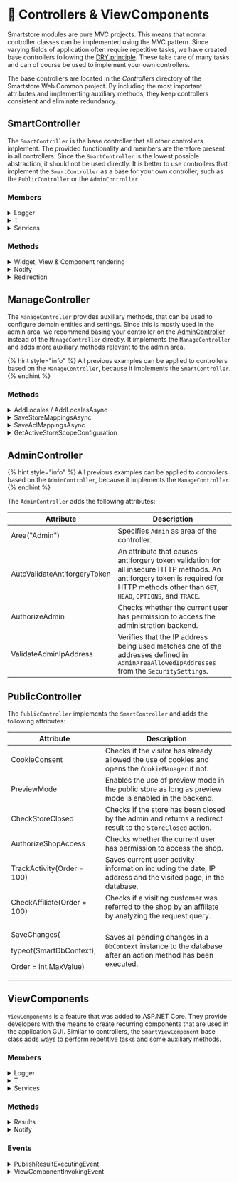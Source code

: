 # 🐥 Controllers & ViewComponents

Smartstore modules are pure MVC projects. This means that normal controller classes can be implemented using the MVC pattern. Since varying fields of application often require repetitive tasks, we have created base controllers following the [DRY principle](https://en.wikipedia.org/wiki/Don't\_repeat\_yourself). These take care of many tasks and can of course be used to implement your own controllers.

The base controllers are located in the _Controllers_ directory of the Smartstore.Web.Common project. By including the most important attributes and implementing auxiliary methods, they keep controllers consistent and eliminate redundancy.

## SmartController

The `SmartController` is the base controller that all other controllers implement. The provided functionality and members are therefore present in all controllers. Since the `SmartController` is the lowest possible abstraction, it should not be used directly. It is better to use controllers that implement the `SmartController` as a base for your own controller, such as the `PublicController` or the `AdminController`.

### Members

<details>

<summary>Logger</summary>

Can be used to log errors or information.

```csharp
Logger.Error(ex);
```

For more information, see [Logging](../../framework/platform/logging.md).

</details>

<details>

<summary>T</summary>

Provides the `Localizer` using the `T` shortcut that can be used to access localized resources.

```csharp
T("Admin.Common.OK")
```

For more information, see [Localization](../../framework/content/localization.md).

</details>

<details>

<summary>Services</summary>

Provides the `ICommonServices` service collection using the `Services` shortcut.

```csharp
var customer = Services.WorkContext.CurrentCustomer;
```

For more information, see [ICommonServices](https://github.com/smartstore/Smartstore/blob/main/src/Smartstore.Core/Platform/Common/ICommonServices.cs).

</details>

### Methods

<details>

<summary>Widget, View &#x26; Component rendering</summary>

The following methods can be used to invoke a view and return its HTML result content as a string. This can be useful when content needs to be returned by AJAX requests.

* `InvokeViewAsync`
* `InvokePartialViewAsync`
* `InvokeComponentAsync`

```csharp
var html = await InvokePartialViewAsync("MyPartialView", myPartialViewModel);
```

</details>

<details>

<summary>Notify</summary>

Send a message to the user using the `NotifyInfo`, `NotifyWarning`, `NotifySuccess`, `NotifyError` and `NotifyAccessDenied` shortcuts.

```csharp
NotifyError("Something went wrong during this operation.");
```

</details>

<details>

<summary>Redirection</summary>

The `RedirectToReferrer` method redirects users to the page they came from.

```csharp
public async Task<IActionResult> MyAction()
{
    // ...
    return RedirectToReferrer();
}
```

</details>

## ManageController

The `ManageController` provides auxiliary methods, that can be used to configure domain entities and settings. Since this is mostly used in the admin area, we recommend basing your controller on the [AdminController](controllers-and-viewcomponents.md#admincontroller) instead of the `ManageController` directly. It implements the `ManageController` and adds more auxiliary methods relevant to the admin area.

{% hint style="info" %}
All previous examples can be applied to controllers based on the `ManageController`, because it implements the `SmartController`.
{% endhint %}

### Methods

<details>

<summary>AddLocales / AddLocalesAsync</summary>

Please make sure you understand the [concept of localizable entities](../../framework/content/localization.md) before reading on.

To prepare models for localizable entities, a localized model must be added for each enabled language in the store. This model must contain all values of the localizable properties and be able to receive them for postback. Localized models must implement the `ILocalizedModel<MyLocalizedModel>` interface, where MyLocalizedModel contains all the properties of the localized values to be stored. This ensures that the `List<MyLocalizedModel> Locales` property is always available.

The following call initializes the model, as long as it doesn’t contain any entities. This is the case for `Create` methods.

```csharp
AddLocales(model.Locales);
```

If localized entities already exist, for example, when using `Edit` methods, the localized model can be initialized like this:

```csharp
var myEntity = await _db.MyEntities().FindByIdAsync(id, false);

AddLocales(model.Locales, (locale, languageId) =>
{
    locale.MyLocalizedProperty = myEntity.GetLocalized(x => x.MyLocalizedProperty, languageId, false, false);
});
```

</details>

<details>

<summary>SaveStoreMappingsAsync</summary>

Please make sure you understand the [concept of Multistores](../../framework/content/multistore.md) before reading on.

Entities can implement the `IStoreRestricted` interface, which allows the user to restrict displaying an entity to specific stores. `IStoreRestricted` requires the implementing entity to have the following property:

```csharp
public bool LimitedToStores { get; set; }
```

The model must provide the ability to hold the selected store IDs. The store restriction can be further configured by the store owner and is typically implemented in the model as follows:

```csharp
[UIHint("Stores")]
[AdditionalMetadata("multiple", true)]
[LocalizedDisplay("Admin.Common.Store.LimitedTo")]
public int[] SelectedStoreIds { get; set; }
```

To save the store mapping defined by the store owner you can then use the following call:

```csharp
var myEntity = await _db.MyEntities().FindByIdAsync(id, false);
await SaveStoreMappingsAsync(myEntity, model.SelectedStoreIds);
```

</details>

<details>

<summary>SaveAclMappingsAsync</summary>

Please make sure you understand the [concept of ACL](https://en.wikipedia.org/wiki/Access-control\_list) before reading on.

Entities can implement the `IAclRestricted` interface, which allows the user to restrict displaying an entity to specific `CustomerRoles`. `IAclRestricted` requires the implementing entity to have the following property:

```csharp
public bool SubjectToAcl { get; set; }
```

The model must provide the ability to hold the selected customer role IDs. ACL restriction can be further configured by the store owner and is typically implemented in the model as follows:

```csharp
[UIHint("CustomerRoles")]
[AdditionalMetadata("multiple", true)]
[LocalizedDisplay("Admin.Common.CustomerRole.LimitedTo")]
public int[] SelectedCustomerRoleIds { get; set; }
```

To save the ACL restrictions defined by the store owner you can then use the following call:

```csharp
var myEntity = await _db.MyEntities().FindByIdAsync(id, false);
await SaveAclMappingsAsync(myEntity, model.SelectedCustomerRoleIds);
```

</details>

<details>

<summary>GetActiveStoreScopeConfiguration</summary>

When configuring settings, the store owner needs to be able to define different settings for each store. This can be done by adding the `StoreScope ViewComponent` to the view. Then the `GetActiveStoreScopeConfiguration` method can be used in controller methods to access the store id set by the store owner in the StoreScope setting.

</details>

## AdminController

{% hint style="info" %}
All previous examples can be applied to controllers based on the `AdminController`, because it implements the `ManageController`.
{% endhint %}

The `AdminController` adds the following attributes:

| Attribute                    | Description                                                                                                                                                                              |
| ---------------------------- | ---------------------------------------------------------------------------------------------------------------------------------------------------------------------------------------- |
| Area("Admin")                | Specifies `Admin` as area of the controller.                                                                                                                                             |
| AutoValidateAntiforgeryToken | An attribute that causes antiforgery token validation for all insecure HTTP methods. An antiforgery token is required for HTTP methods other than `GET`, `HEAD`, `OPTIONS`, and `TRACE`. |
| AuthorizeAdmin               | Checks whether the current user has permission to access the administration backend.                                                                                                     |
| ValidateAdminIpAddress       | Verifies that the IP address being used matches one of the addresses defined in `AdminAreaAllowedIpAddresses` from the `SecuritySettings`.                                               |

## PublicController

The `PublicController` implements the `SmartController` and adds the following attributes:

| Attribute                                                                             | Description                                                                                                   |
| ------------------------------------------------------------------------------------- | ------------------------------------------------------------------------------------------------------------- |
| CookieConsent                                                                         | Checks if the visitor has already allowed the use of cookies and opens the `CookieManager` if not.            |
| PreviewMode                                                                           | Enables the use of preview mode in the public store as long as preview mode is enabled in the backend.        |
| CheckStoreClosed                                                                      | Checks if the store has been closed by the admin and returns a redirect result to the `StoreClosed` action.   |
| AuthorizeShopAccess                                                                   | Checks whether the current user has permission to access the shop.                                            |
| TrackActivity(Order = 100)                                                            | Saves current user activity information including the date, IP address and the visited page, in the database. |
| CheckAffiliate(Order = 100)                                                           | Checks if a visiting customer was referred to the shop by an affiliate by analyzing the request query.        |
| <p>SaveChanges(</p><p>    typeof(SmartDbContext),</p><p>    Order = int.MaxValue)</p> | Saves all pending changes in a `DbContext` instance to the database after an action method has been executed. |

## ViewComponents

`ViewComponents` is a feature that was added to ASP.NET Core. They provide developers with the means to create recurring components that are used in the application GUI. Similar to controllers, the `SmartViewComponent` base class adds ways to perform repetitive tasks and some auxiliary methods.

### Members

<details>

<summary>Logger</summary>

Can be used to log errors or information.

```csharp
Logger.Error(ex);
```

For more information, see [Logging](../../framework/platform/logging.md).

</details>

<details>

<summary>T</summary>

Provides the `Localizer` using the `T` shortcut that can be used to access localized resources.

```csharp
T("Admin.Common.OK")
```

For more information, see [Localization](../../framework/content/localization.md).

</details>

<details>

<summary>Services</summary>

Provides the `ICommonServices` service collection using the `Services` shortcut.

```csharp
var customer = Services.WorkContext.CurrentCustomer;
```

For more information, see [ICommonServices](https://github.com/smartstore/Smartstore/blob/main/src/Smartstore.Core/Platform/Common/ICommonServices.cs).

</details>

### Methods

<details>

<summary>Results</summary>

There are three different ways to return rendered content using the `SmartViewComponent`:

* `Content`: Returns a result that renders HTML encoded text.
* `HtmlContent`: Returns a result that renders raw (unencoded) HTML content.
* `View`: Returns a result that renders the partial view with an explicit name, or `default`, if none is specified.

```csharp
public IActionResult MyMethod()
{
    // ...
    return View();
}
```

</details>

<details>

<summary>Notify</summary>

Send a message to the user using the `NotifyInfo`, `NotifyWarning`, `NotifySuccess`, `NotifyError` and `NotifyAccessDenied` shortcuts.

```csharp
NotifyError("Something went wrong during this operation.");
```

</details>

### Events

<details>

<summary>PublishResultExecutingEvent</summary>

In a `ViewComponent` that implements `SmartViewComponent`, the content is returned as a `IViewComponentResult` using one of the rendering methods (see Results). They call the internal method `PublishResultExecutingEvent`, which publishes a `ViewComponentResultExecutingEvent` that developers can subscribe to. This allows them to react to the rendering of the component. The `ResultExecutingEvent` is always published just before a view component is about to render the view. This event basically replaces the `OnActionExecuted` and `OnResultExecuting` child action filters of the classic MVC.

```csharp
public async Task HandleEventAsync(ViewComponentResultExecutingEvent message)
{
    var componentType = message.Descriptor.TypeInfo.AsType();

    // Only do stuff when InterestingViewComponent is rendered
    if (componentType == typeof(InterestingViewComponent))
    {
        // Do stuff
    }
}
```

</details>

<details>

<summary>ViewComponentInvokingEvent</summary>

The `ViewComponentInvokingEvent` is published just before a view component is about to be created or its model is about to be prepared. This event basically replaces the `OnActionExecuting` child action filter of classic MVC.

Unlike the `ViewComponentResultExecutingEvent`, which is always published implicitly by the `SmartViewComponent`, this event must be published explicitly by the view component authors. This is best done just before model creation.

The component author should check if the model property has been assigned a non-null value by any event consumer. In this case, model creation should be skipped and an externally provided model should be used instead.

```csharp
var myComponentEvent = new ViewComponentInvokingEvent<MyModel>(ViewComponentContext);
await _eventPublisher.PublishAsync(myComponentEvent);
```

</details>
